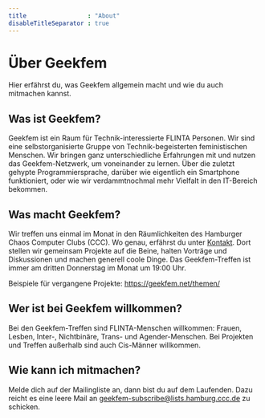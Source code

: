 ```yaml
---
title                 : "About"
disableTitleSeparator : true
---
```


# Über Geekfem

Hier erfährst du, was Geekfem allgemein macht und wie du auch mitmachen kannst. 

## Was ist Geekfem?

Geekfem ist ein Raum für Technik-interessierte FLINTA Personen. Wir sind eine selbstorganisierte Gruppe von Technik-begeisterten feministischen Menschen. Wir bringen ganz unterschiedliche Erfahrungen mit und nutzen das Geekfem-Netzwerk, um voneinander zu lernen. Über die zuletzt gehypte Programmiersprache, darüber wie eigentlich ein Smartphone funktioniert, oder wie wir verdammtnochmal mehr Vielfalt in den IT-Bereich bekommen. 


## Was macht Geekfem?

Wir treffen uns einmal im Monat in den Räumlichkeiten des Hamburger Chaos Computer Clubs (CCC). Wo genau, erfährst du unter [Kontakt](/kontakt). Dort stellen wir gemeinsam Projekte auf die Beine, halten Vorträge und Diskussionen und machen generell coole Dinge. Das Geekfem-Treffen ist immer am dritten Donnerstag im Monat um 19:00 Uhr. 

Beispiele für vergangene Projekte: 
https://geekfem.net/themen/


## Wer ist bei Geekfem willkommen? 

Bei den Geekfem-Treffen sind FLINTA-Menschen willkommen: Frauen, Lesben, Inter-, Nichtbinäre, Trans- und Agender-Menschen. Bei Projekten und Treffen außerhalb sind auch Cis-Männer willkommen.


## Wie kann ich mitmachen?

Melde dich auf der Mailingliste an, dann bist du auf dem Laufenden. Dazu reicht es eine leere Mail an geekfem-subscribe@lists.hamburg.ccc.de zu schicken.
